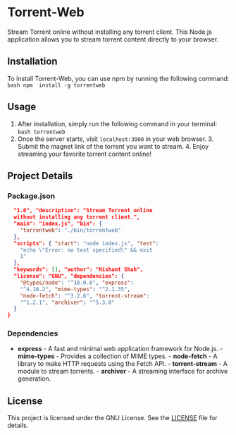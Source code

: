 # Torrent-Web
Stream Torrent online without installing any 
torrent client. This Node.js application allows 
you to stream torrent content directly to your 
browser.
## Installation
To install Torrent-Web, you can use npm by 
running the following command: ```bash npm 
install -g torrentweb ```
## Usage
1. After installation, simply run the following 
command in your terminal: ```bash torrentweb ``` 
2. Once the server starts, visit 
`localhost:3000` in your web browser. 3. Submit 
the magnet link of the torrent you want to 
stream. 4. Enjoy streaming your favorite torrent 
content online!
## Project Details
### Package.json
```json { "name": "torrent-web", "version": 
  "1.0", "description": "Stream Torrent online 
  without installing any torrent client.", 
  "main": "index.js", "bin": {
    "torrentweb": "./bin/torrentweb"
  },
  "scripts": { "start": "node index.js", "test": 
    "echo \"Error: no test specified\" && exit 
    1"
  },
  "keywords": [], "author": "Nishant Shah", 
  "license": "GNU", "dependencies": {
    "@types/node": "^18.0.6", "express": 
    "^4.18.2", "mime-types": "^2.1.35", 
    "node-fetch": "^3.2.6", "torrent-stream": 
    "^1.2.1", "archiver": "^5.3.0"
  }
}
```
### Dependencies
- **express** - A fast and minimal web 
application framework for Node.js. - 
**mime-types** - Provides a collection of MIME 
types. - **node-fetch** - A library to make HTTP 
requests using the Fetch API. - 
**torrent-stream** - A module to stream 
torrents. - **archiver** - A streaming interface 
for archive generation.
## License
This project is licensed under the GNU License. See the [LICENSE](LICENSE) file for details.
